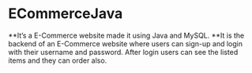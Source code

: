 # ECommerceJava
**It’s a E-Commerce website made it using Java and MySQL.
**It is the backend of an E-Commerce website where users can sign-up and login with their username and
password. After login users can see the listed items and they can order also.
